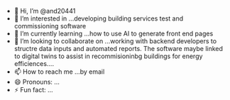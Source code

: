 - 👋 Hi, I’m @and20441
- 👀 I’m interested in ...developing building services test and commissioning software
- 🌱 I’m currently learning ...how to use AI to generate front end pages
- 💞️ I’m looking to collaborate on ...working with backend developers to structre data inputs and automated reports.  The software maybe linked to digital twins to assist in recommisioninbg buildings for energy efficiences....
- 📫 How to reach me ...by email
- 😄 Pronouns: ...
- ⚡ Fun fact: ...

<!---
and20441/and20441 is a ✨ special ✨ repository because its `README.md` (this file) appears on your GitHub profile.
You can click the Preview link to take a look at your changes.
--->
